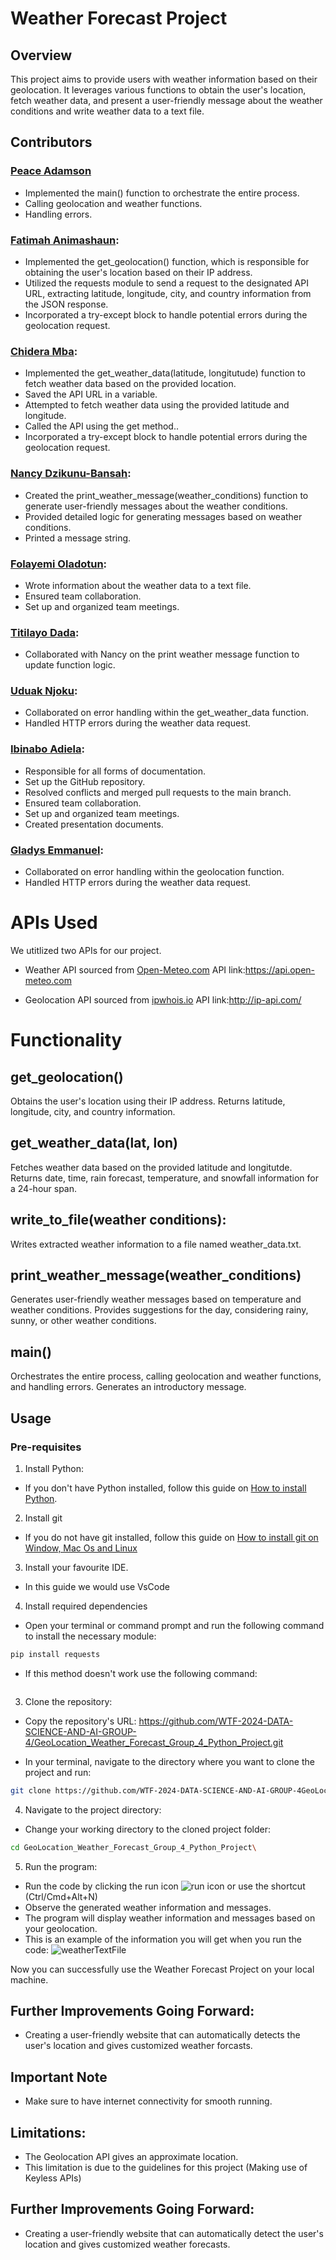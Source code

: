 # Weather Forecast Project

## Overview
This project aims to provide users with weather information based on their geolocation. It leverages various functions to obtain the user's location, fetch weather data, and present a user-friendly message about the weather conditions and write weather data to a text file.

## Contributors

### [Peace Adamson](https://github.com/thatpeacegirl)
+ Implemented the main() function to orchestrate the entire process.
+ Calling geolocation and weather functions.
+ Handling errors.

### [Fatimah Animashaun](https://github.com/FatimahAnimashaun):
+ Implemented the get_geolocation() function, which is responsible for obtaining the user's location based on their IP address.
+ Utilized the requests module to send a request to the designated API URL, extracting latitude, longitude, city, and country information from the JSON response.
+ Incorporated a try-except block to handle potential errors during the geolocation request.

### [Chidera Mba](https://github.com/ChideraFrancisca):
+ Implemented the get_weather_data(latitude, longitutude) function to fetch weather data based on the provided location.
+ Saved the API URL in a variable.
+ Attempted to fetch weather data using the provided latitude and longitude.
+ Called the API using the get method..
+ Incorporated a try-except block to handle potential errors during the geolocation request.

### [Nancy Dzikunu-Bansah](https://github.com/AnatabaKyorku):
+ Created the print_weather_message(weather_conditions) function to generate user-friendly messages about the weather conditions.
+ Provided detailed logic for generating messages based on weather conditions.
+ Printed a message string.

### [Folayemi Oladotun](https://github.com/TechyFola):
+ Wrote information about the weather data to a text file.
+ Ensured team collaboration.
+ Set up and organized team meetings.

### [Titilayo Dada](https://github.com/TITILAYODADA):
+ Collaborated with Nancy on the print weather message function to update function logic.

### [Uduak Njoku](https://github.com/UduakN):
+ Collaborated on error handling within the get_weather_data function.
+ Handled HTTP errors during the weather data request.

### [Ibinabo Adiela](https://github.com/lilyflowr):
+ Responsible for all forms of documentation.
+ Set up the GitHub repository.
+ Resolved conflicts and merged pull requests to the main branch.
+ Ensured team collaboration.
+ Set up and organized team meetings.
+ Created presentation documents.

### [Gladys Emmanuel](https://github.com/Oziohuu):
+ Collaborated on error handling within the geolocation function.
+ Handled HTTP errors during the weather data request.


# APIs Used
We utitlized two APIs for our project.
+ Weather API sourced from [Open-Meteo.com](http://Open-Meteo.com)
API link:https://api.open-meteo.com

+ Geolocation API sourced from [ipwhois.io](http://ipwhois.io)
API link:http://ip-api.com/


# Functionality

## get_geolocation()
Obtains the user's location using their IP address.
Returns latitude, longitude, city, and country information.

## get_weather_data(lat, lon)
Fetches weather data based on the provided latitude and longitutde.
Returns date, time, rain forecast, temperature, and snowfall information for a 24-hour span.

## write_to_file(weather conditions):
Writes extracted weather information to a file named weather_data.txt.

## print_weather_message(weather_conditions)
Generates user-friendly weather messages based on temperature and weather conditions.
Provides suggestions for the day, considering rainy, sunny, or other weather conditions.

## main()
Orchestrates the entire process, calling geolocation and weather functions, and handling errors.
Generates an introductory message.


## Usage
### Pre-requisites
1. Install Python:
+ If you don't have Python installed, follow this guide on [How to install Python](https://realpython.com/installing-python/).

2. Install git
+ If you do not have git installed, follow this guide on [How to install git on Window, Mac Os and Linux](https://kinsta.com/knowledgebase/install-git/)

3. Install your favourite IDE.
+ In this guide we would use VsCode

4.  Install required dependencies
+ Open your terminal or command prompt and run the following command to install the necessary module:

```bash
pip install requests
```
+ If this method doesn't work use the following command:

```

```
3. Clone the repository:
+ Copy the repository's URL:
 https://github.com/WTF-2024-DATA-SCIENCE-AND-AI-GROUP-4/GeoLocation_Weather_Forecast_Group_4_Python_Project.git

+ In your terminal, navigate to the directory where you want to clone the project and run:

```bash
git clone https://github.com/WTF-2024-DATA-SCIENCE-AND-AI-GROUP-4GeoLocation_Weather_Forecast_Group_4_Python_Project.git
```


4. Navigate to the project directory:
+ Change your working directory to the cloned project folder:

```bash
cd GeoLocation_Weather_Forecast_Group_4_Python_Project\
```

5. Run the program:
+ Run the code by clicking the run icon ![run icon](https://i.imgur.com/ZQJEyvd.png) or use the shortcut (Ctrl/Cmd+Alt+N)
+ Observe the generated weather information and messages.
+ The program will display weather information and messages based on your geolocation.
+ This is an example of the information you will get when you run the code:
![weatherTextFile](https://i.imgur.com/ST7cxa5.png)

Now you can successfully use the Weather Forecast Project on your local machine. 
## Further Improvements Going Forward:
+ Creating a user-friendly website that can automatically detects the user's location and gives customized weather forcasts.
## Important Note
+ Make sure to have internet connectivity for smooth running.

## Limitations:
+ The Geolocation API gives an approximate location.
+ This limitation is due to the guidelines for this project (Making use of Keyless APIs)

## Further Improvements Going Forward:
+ Creating a user-friendly website that can automatically detect the user's location and gives customized weather forecasts.